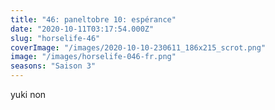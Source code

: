 ```yaml
---
title: "46: paneltobre 10: espérance"
date: "2020-10-11T03:17:54.000Z"
slug: "horselife-46"
coverImage: "/images/2020-10-10-230611_186x215_scrot.png"
image: "/images/horselife-046-fr.png"
seasons: "Saison 3"
---
```


yuki non

